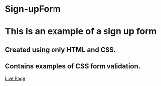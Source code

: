 # Sign-upForm

# This is an example of a sign up form

## Created using only HTML and CSS.

## Contains examples of CSS form validation.

[Live Page](https://sunilpatilsnd.github.io/Sign-upForm/)

